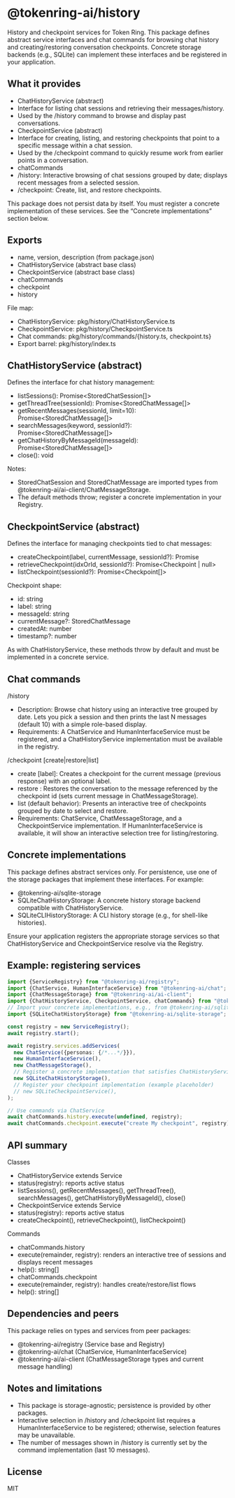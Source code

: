 # @tokenring-ai/history

History and checkpoint services for Token Ring. This package defines abstract service interfaces and chat commands for
browsing chat history and creating/restoring conversation checkpoints. Concrete storage backends (e.g., SQLite) can
implement these interfaces and be registered in your application.

## What it provides

- ChatHistoryService (abstract)
- Interface for listing chat sessions and retrieving their messages/history.
- Used by the /history command to browse and display past conversations.
- CheckpointService (abstract)
- Interface for creating, listing, and restoring checkpoints that point to a specific message within a chat session.
- Used by the /checkpoint command to quickly resume work from earlier points in a conversation.
- chatCommands
- /history: Interactive browsing of chat sessions grouped by date; displays recent messages from a selected session.
- /checkpoint: Create, list, and restore checkpoints.

This package does not persist data by itself. You must register a concrete implementation of these services. See the
“Concrete implementations” section below.

## Exports

- name, version, description (from package.json)
- ChatHistoryService (abstract base class)
- CheckpointService (abstract base class)
- chatCommands
- checkpoint
- history

File map:

- ChatHistoryService: pkg/history/ChatHistoryService.ts
- CheckpointService: pkg/history/CheckpointService.ts
- Chat commands: pkg/history/commands/{history.ts, checkpoint.ts}
- Export barrel: pkg/history/index.ts

## ChatHistoryService (abstract)

Defines the interface for chat history management:

- listSessions(): Promise<StoredChatSession[]>
- getThreadTree(sessionId): Promise<StoredChatMessage[]>
- getRecentMessages(sessionId, limit=10): Promise<StoredChatMessage[]>
- searchMessages(keyword, sessionId?): Promise<StoredChatMessage[]>
- getChatHistoryByMessageId(messageId): Promise<StoredChatMessage[]>
- close(): void

Notes:

- StoredChatSession and StoredChatMessage are imported types from @tokenring-ai/ai-client/ChatMessageStorage.
- The default methods throw; register a concrete implementation in your Registry.

## CheckpointService (abstract)

Defines the interface for managing checkpoints tied to chat messages:

- createCheckpoint(label, currentMessage, sessionId?): Promise<Checkpoint>
- retrieveCheckpoint(idxOrId, sessionId?): Promise<Checkpoint | null>
- listCheckpoint(sessionId?): Promise<Checkpoint[]>

Checkpoint shape:

- id: string
- label: string
- messageId: string
- currentMessage?: StoredChatMessage
- createdAt: number
- timestamp?: number

As with ChatHistoryService, these methods throw by default and must be implemented in a concrete service.

## Chat commands

/history

- Description: Browse chat history using an interactive tree grouped by date. Lets you pick a session and then prints
  the last N messages (default 10) with a simple role-based display.
- Requirements: A ChatService and HumanInterfaceService must be registered, and a ChatHistoryService implementation must
  be available in the registry.

/checkpoint [create|restore|list]

- create [label]: Creates a checkpoint for the current message (previous response) with an optional label.
- restore <id>: Restores the conversation to the message referenced by the checkpoint id (sets current message in
  ChatMessageStorage).
- list (default behavior): Presents an interactive tree of checkpoints grouped by date to select and restore.
- Requirements: ChatService, ChatMessageStorage, and a CheckpointService implementation. If HumanInterfaceService is
  available, it will show an interactive selection tree for listing/restoring.

## Concrete implementations

This package defines abstract services only. For persistence, use one of the storage packages that implement these
interfaces. For example:

- @tokenring-ai/sqlite-storage
- SQLiteChatHistoryStorage: A concrete history storage backend compatible with ChatHistoryService.
- SQLiteCLIHistoryStorage: A CLI history storage (e.g., for shell-like histories).

Ensure your application registers the appropriate storage services so that ChatHistoryService and CheckpointService
resolve via the Registry.

## Example: registering services

```ts
import {ServiceRegistry} from "@tokenring-ai/registry";
import {ChatService, HumanInterfaceService} from "@tokenring-ai/chat";
import {ChatMessageStorage} from "@tokenring-ai/ai-client";
import {ChatHistoryService, CheckpointService, chatCommands} from "@tokenring-ai/history";
// Import your concrete implementations, e.g., from @tokenring-ai/sqlite-storage
import {SQLiteChatHistoryStorage} from "@tokenring-ai/sqlite-storage";

const registry = new ServiceRegistry();
await registry.start();

await registry.services.addServices(
  new ChatService({personas: {/*...*/}}),
  new HumanInterfaceService(),
  new ChatMessageStorage(),
  // Register a concrete implementation that satisfies ChatHistoryService
  new SQLiteChatHistoryStorage(),
  // Register your checkpoint implementation (example placeholder)
  // new SQLiteCheckpointService(),
);

// Use commands via ChatService
await chatCommands.history.execute(undefined, registry);
await chatCommands.checkpoint.execute("create My checkpoint", registry);
```

## API summary

Classes

- ChatHistoryService extends Service
- status(registry): reports active status
- listSessions(), getRecentMessages(), getThreadTree(), searchMessages(), getChatHistoryByMessageId(), close()
- CheckpointService extends Service
- status(registry): reports active status
- createCheckpoint(), retrieveCheckpoint(), listCheckpoint()

Commands

- chatCommands.history
- execute(remainder, registry): renders an interactive tree of sessions and displays recent messages
- help(): string[]
- chatCommands.checkpoint
- execute(remainder, registry): handles create/restore/list flows
- help(): string[]

## Dependencies and peers

This package relies on types and services from peer packages:

- @tokenring-ai/registry (Service base and Registry)
- @tokenring-ai/chat (ChatService, HumanInterfaceService)
- @tokenring-ai/ai-client (ChatMessageStorage types and current message handling)

## Notes and limitations

- This package is storage-agnostic; persistence is provided by other packages.
- Interactive selection in /history and /checkpoint list requires a HumanInterfaceService to be registered; otherwise,
  selection features may be unavailable.
- The number of messages shown in /history is currently set by the command implementation (last 10 messages).

## License

MIT
